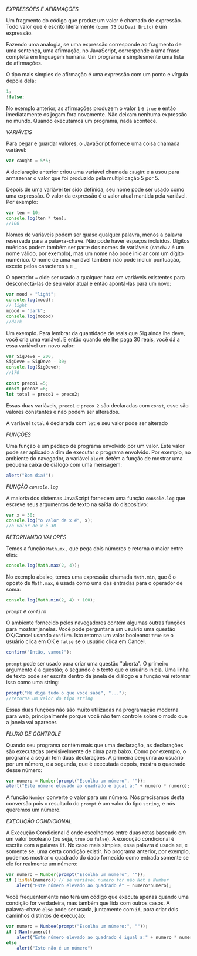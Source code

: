 <em>EXPRESSÕES E AFIRMAÇÕES</em>

Um fragmento do código que produz um valor é chamado de expressão. Todo valor que é escrito literalmente (<code>como 73</code> ou <code>Davi Brito</code>) é um expressão. 

Fazendo uma analogia, se uma expressão corresponde ao fragmento de uma sentença, uma afirmação, no JavaScript, corresponde a uma frase completa em linguagem humana. Um programa é simplesmente uma lista de afirmações. 

O tipo mais simples de afirmação é uma expressão com um ponto e vírgula depoia dela:

```js
1;
!false;
```

No exemplo anterior, as afirmações produzem o valor <code>1</code> e <code>true</code> e então imediatamente os jogam fora novamente. Não deixam nenhuma expressão no mundo. Quando executamos um programa, nada acontece.

<em>VARIÁVEIS</em>

Para pegar e guardar valores, o JavaScript fornece uma coisa chamada variável:

```js
var caught = 5*5;
```

A declaração anterior criou uma variável chamada <code>caught</code> e a usou para armazenar o valor que foi produzido pela multiplicação 5 por 5.

Depois de uma variável ter sido definida, seu nome pode ser usado como uma expressão. O valor da expressão é o valor atual mantida pela variável. Por exemplo:

```js
var ten = 10;
console.log(ten * ten);
//100
```

Nomes de variáveis podem ser quase qualquer palavra, menos a palavra reservada para a palavra-chave. Não pode haver espaços incluídos. Dígitos nuéricos podem também ser parte dos nomes de variáveis (<code>catch22</code> é um nome válido, por exemplo), mas um nome não pode iniciar com um dígito numérico. O nome de uma variável também não pode incluir pontuação, exceto pelos caracteres <code>$</code> e <code>_</code>

O operador <code>=</code> oide ser usado a qualquer hora em variáveis existentes para desconectá-las de seu valor atual e então apontá-las para um novo:

```js
var mood = "light";
console.log(mood);
// light
moood = "dark";
console.log(moood)
//dark
```

Um exemplo. Para lembrar da quantidade de reais que Sig ainda lhe deve, você cria uma variável. E então quando ele lhe paga 30 reais, você dá a essa variável um novo valor:

```js
var SigDeve = 200;
SigDeve = SigDeve - 30;
console.log(SigDeve);
//170
```

```js
const preco1 =5;
const preco2 =6;
let total = preco1 + preco2;
```

Essas duas variáveis, <code>preco1</code> e <code>preco 2</code> são declaradas com <code>const</code>, esse são valores constantes e não podem ser alterados. 

A variável <code>total</code> é declarada com <code>let</code> e seu valor pode ser alterado

<em>FUNÇÕES</em>

Uma função é um pedaço de programa envolvido por um valor. Este valor pode ser aplicado a dim de executar o programa envolvido. Por exemplo, no ambiente do navegador, a variável <code>alert</code> detém a função de mostrar uma pequena caixa de diálogo com uma mensagem:

```js
alert("Bom dia!");
```
<em>FUNÇÃO <code>console.log</code></em>

A maioria dos sistemas JavaScript fornecem uma função <code>console.log</code> que escreve seus argumentos de texto na saída do dispositivo:

```js
var x = 30;
console.log("o valor de x é", x);
//o valor de x é 30
```

<em>RETORNANDO VALORES</em>

Temos a função <code>Math.mx</code> , que pega dois números e retorna o maior entre eles:

```js
console.log(Math.max(2, 4));
```
No exemplo abaixo, temos uma expressão chamada <code>Math.min</code>, que é o oposto de <code>Math.max</code>, é usada como uma das entradas para o operador de soma:

```js
console.log(Math.min(2, 4) + 100);
```

<em><code>prompt</code> e <code>confirm</code></em>

O ambiente fornecido pelos navegadores contém algumas outras funções para mostrar janelas. Você pode perguntar a um usuário uma questão OK/Cancel usando <code>confirm</code>. Isto retorna um valor booleano: <code>true</code> se o usuário clica em OK e <code>false</code> se o usuário clica em Cancel.

```js
confirm("Então, vamos?");
```
<code>prompt</code> pode ser usado para criar uma questão "aberta". O primeiro argumento é a questão; o segundo é o texto que o usuário inicia. Uma linha de texto pode ser escrita dentro da janela de diálogo e a função vai retornar isso como uma string:

```js
prompt("Me diga tudo o que você sabe", "...");
//retorna um valor do tipo string
```

Essas duas funções não são muito utilizadas na programação moderna para web, principalmente porque você não tem controle sobre o modo que a janela vai aparecer.

<em>FLUXO DE CONTROLE</em>

Quando seu programa contém mais que uma declaração, as declarações são executadas previsivelmente de cima para baixo. Como por exemplo, o programa a seguir tem duas declarações. A primeira pergunra ao usuário por um número, e a segunda, que é executada depois, mostra o quadrado desse número:

```js
var numero = Number(prompt("Escolha um número", ""));
alert("Este número elevado ao quadrado é igual a:" + numero * numero);
```

A função <code>Number</code> converte o valor para um número. Nós precisamos desta conversão pois o resultado do <code>prompt</code> é um valor do tipo <code>string</code>, e nós queremos um número.

<em>EXECUÇÃO CONDICIONAL</em>

A Execução Condicional é onde escolhemos entre duas rotas baseado em um valor booleano (ou seja, <code>true</code> ou <code>false</code>). A execução condicional é escrita com a palavra <code>if</code>. No caso mais simples, essa palavra é usada se, e somente se, uma certa condição existir. No programa anterior, por exemplo, podemos mostrar o quadrado do dado fornecido como entrada somente se ele for realmente um número:

```js
var numero = Number(prompt("Escolha um número", ""));
if (!isNaN(numero)) // se variável numero for não Not a Number
    alert("Este número elevado ao quadrado é" + numero*numero);
```

Você frequentemente não terá um código que executa apenas quando uma condição for verdadeira, mas também que lida com outros casos. A palavra-chave <code>else</code> pode ser usada, juntamente com <code>if</code>, para criar dois caminhos distintos de execução:

```js
var numero = Numbee(prompt("Escolha um número:", ""));
if (!Nan(numero))
    alert("Este número elevado ao quadrado é igual a:" + numero * numero);
else
    alert("Isto não é um número")
```
